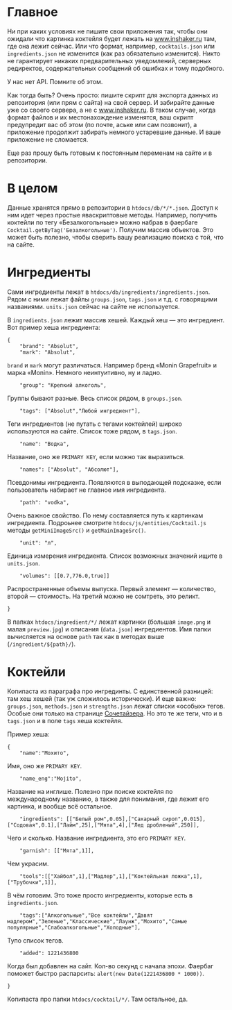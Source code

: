 
# Главное

Ни при каких условиях не пишите свои приложения так, чтобы они ожидали что картинка коктейля будет лежать на www.inshaker.ru там, где она лежит сейчас. Или что формат, например, `cocktails.json` или `ingredients.json` не изменится (как раз обязательно изменится). Никто не гарантирует никаких предварительных уведомлений, серверных редиректов, содержательных сообщений об ошибках и тому подобного.

У нас нет API. Помните об этом.

Как тогда быть? Очень просто: пишите скрипт для экспорта данных из репозитория (или прям с сайта) на свой сервер. И забирайте данные уже со своего сервера, а не с www.inshaker.ru. В таком случае, когда формат файлов и их местонахождение изменятся, ваш скрипт предупредит вас об этом (по почте, аське или сам позвонит), а приложение продолжит забирать немного устаревшие данные. И ваше приложение не сломается.

Еще раз прошу быть готовым к постоянным переменам на сайте и в репозитории.


# В целом

Данные хранятся прямо в репозитории в `htdocs/db/*/*.json`. Доступ к ним идет через простые яваскриптовые методы. Например, получить коктейли по тегу «Безалкогольньые» можно набрав в фаербаге `Cocktail.getByTag('Безалкогольные')`. Получим массив объектов. Это может быть полезно, чтобы сверить вашу реализацию поиска с той, что на сайте.


# Ингредиенты

Сами ингредиенты лежат в `htdocs/db/ingredients/ingredients.json`. Рядом с ними лежат файлы `groups.json`, `tags.json` и т.д. с говорящими названиями. `units.json` сейчас на сайте не используется.

В `ingredients.json` лежит массив хешей. Каждый хеш — это ингредиент. Вот пример хеша ингредиента:

	{
		"brand": "Absolut",
		"mark": "Absolut",

`brand` и `mark` могут различаться. Например бренд «Monin Grapefruit» и марка «Monin». Немного неинтуитивно, ну и ладно.

		"group": "Крепкий алкоголь",

Группы бывают разные. Весь список рядом, в `groups.json`.

		"tags": ["Absolut","Любой ингредиент"],

Теги ингредиентов (не путать с тегами коктейлей) широко используются на сайте. Список тоже рядом, в `tags.json`.

		"name": "Водка",

Название, оно же `PRIMARY KEY`, если можно так выразиться.

		"names": ["Absolut", "Абсолют"],

Псевдонимы ингредиента. Появляются в выподающей подсказке, если пользователь набирает не главное имя ингредиента.

		"path": "vodka",

Очень важное свойство. По нему составляется путь к картинкам ингредиента. Подроьнее смотрите `htdocs/js/entities/Cocktail.js` методы `getMiniImageSrc()` и `getMainImageSrc()`.

		"unit": "л",

Единица измерения ингредиента. Список возможных значений ищите в `units.json`.

		"volumes": [[0.7,776.0,true]]

Распространенные объемы выпуска. Первый элемент — количество, второй — стоимость. На третий можно не сомтреть, это реликт.

	}

В папках `htdocs/ingredient/*/` лежат картинки (большая `image.png` и малая `preview.jpg`) и описания (`data.json`) ингредиентов. Имя папки вычисляется на основе `path` так как в методах выше (`/ingredient/${path}/`).


# Коктейли


Копипаста из параграфа про ингрединты. С единственной разницей: там хеш хешей (так уж сложилось исторически). И еще важно: `groups.json`, `methods.json` и `strengths.json` лежат списки «особых» тегов. Особые они только на странице [Сочетайзера](http://www.inshaker.ru/combinator.html#q=Водка&s=by-method). Но это те же теги, что и в `tags.json` и в поле `tags` хеша коктейля.


Пример хеша:

	{
		"name":"Мохито",

Имя, оно же `PRIMARY KEY`.

		"name_eng":"Mojito",

Название на инглише. Полезно при поиске коктейля по международному названию, а также для понимания, где лежит его картинка, и вообще всё остальное.

		"ingredients": [["Белый ром",0.05],["Сахарный сироп",0.015],["Содовая",0.1],["Лайм",25],["Мята",4],["Лед дробленый",250]],

Чего и сколько. Название ингредиента, это его `PRIMARY KEY`.

		"garnish": [["Мята",1]],

Чем украсим.

		"tools":[["Хайбол",1],["Мадлер",1],["Коктейльная ложка",1],["Трубочки",1]],

В чём готовим. Это тоже просто ингредиенты, которые есть в `ingredients.json`.

		"tags":["Алкогольные","Все коктейли","Давят мадлером","Зеленые","Классические","Лаунж","Мохито","Самые популярные","Слабоалкогольные","Холодные"],

Тупо список тегов.

		"added": 1221436800

Когда был добавлен на сайт. Кол-во секунд с начала эпохи. Фаербаг поможет быстро распарсить: `alert(new Date(1221436800 * 1000))`.

	}

Копипаста про папки `htdocs/cocktail/*/`. Там остальное, да.

